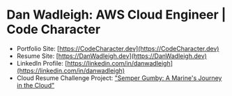 # Dan Wadleigh: AWS Cloud Engineer | Code Character
- Portfolio Site: [https://CodeCharacter.dev](https://CodeCharacter.dev)
- Resume Site: [https://DanWadleigh.dev](https://DanWadleigh.dev)
- LinkedIn Profile: [https://linkedin.com/in/danwadleigh](https://linkedin.com/in/danwadleigh)
- Cloud Resume Challenge Project: ["Semper Gumby: A Marine's Journey in the Cloud"](https://codecharacter.dev/semper-gumby-a-marines-journey-in-the-cloud)
<!--
**codecharacter/codecharacter** is a ✨ _special_ ✨ repository because its `README.md` (this file) appears on your GitHub profile.

Here are some ideas to get you started:

- 🔭 I’m currently working on ...
- 🌱 I’m currently learning ...
- 👯 I’m looking to collaborate on ...
- 🤔 I’m looking for help with ...
- 💬 Ask me about ...
- 📫 How to reach me: ...
- 😄 Pronouns: ...
- ⚡ Fun fact: ...
-->
